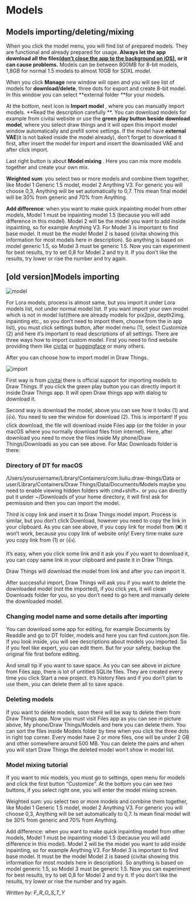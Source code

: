 # Models


## Models importing/deleting/mixing



When you click the model menu, you will find list of prepared models. They are functional and already prepared for usage. **Always let the app download all the files<ins>(don’t close the app to the background on iOS)</ins>, or it can cause problems.** Models can be between 800MB for 8-bit models, 1,8GB for normal 1.5 models to almost 10GB for SDXL model. 

When you click **Manage**  new window will open and you will see list of models for **download/delete**, three dots for export and create 8-bit model. In this window you can select **external folder **for your models. 

At the bottom, next icon is **Import model** , where you can manually import models. **Read the description carefully **. You can download models for example from civitai website or use the **green play button beside download model**, where you select draw things and it will open this import model window automatically and prefill some settings. If the model have **external VAE**(it is not baked inside the model already), don’t forget to download it first, after insert the model for import and insert the downloaded VAE and after click import. 

Last right button is about **Model mixing** . Here you can mix more models together and create your own mix.

**Weighted sum**: you select two or more models and combine them together, like Model 1 Generic 1.5 model, model 2 Anything V3. For generic you will choose 0,3, Anything will be set automatically to 0,7. This mean final model will be 30% from generic and 70% from Anything. 

**Add difference**: when you want to make quick inpainting model from other models, Model 1 must be inpainting model 1.5 (because you will add difference in this model). Model 2 will be the model you want to add inside inpainting, so for example Anything V3. For Model 3 is important to find base model. It must be the model Model 2 is based (civitai showing this information for most models here in description). So anything is based on model generic 1.5, so Model 3 must be generic 1.5. Now you can experiment for best results, try to set 0,8 for Model 2 and try it. If you don’t like the results, try lower or rise the number and try again.


## [old version]Models importing

![model](https://cdn.discordapp.com/attachments/1058172691309404170/1059117752079630346/IMG_8945.jpg?ex=660974c5&is=65f6ffc5&hm=4bff53bd3acbab8da95800b8a6d449b196ac14fefd394737c803c8c910771403&)

For Lora models, process is almost same, but you import it under Lora models list, not under normal model list. If you want import your own model which is not in model list(there are already models for pix2pix, depth2img, inpainting etc., so you don’t need to import them, choose from the in app list), you must click settings button, after model menu (1), select Customize (2) and here it’s important to read descriptions of all settings. 
There are three ways how to import custom model. First you need to find website providing them like [civitai](https://civitai.com/) or [huggingface](https://huggingface.co/) or many others. 

After you can choose how to import model in Draw Things. 

![import](https://cdn.discordapp.com/attachments/1058172691309404170/1059118667721347113/IMG_8946.jpg?ex=6609759f&is=65f7009f&hm=9ae2de67300736500bbd555b363de23a02aa2e743bc4a8db63287d00abf050c9&)

First way is from [civitai](https://civitai.com/) there is official support for importing models to Draw Things. If you click the green play button you can directly import it inside Draw Things app. It will open Draw things app with dialog to download it. 

Second way is download the model, above you can see how it looks (1) and (👍). You need to see the window for download (2). This is important! If you click download, the file will download inside Files app (or the folder in your macOS where you normally download files from internet). Here, after download you need to move the files inside My phone/Draw Things/Downloads as you can see above. For Mac Downloads folder is there:

### Directory of DT for macOS  

/Users/yourusername/Library/Containers/com.liuliu.draw-things/Data
or
user/Library/Containers/Draw Things/Data/Documents/Models
maybe you need to enable viewing hidden folders with cmd+shift+.
or
you can directly put it under ~/Downloads of your home directory, it will first ask for permission and then you can import the model. 

Third is copy link and insert it to Draw Things model import. Process is similar, but you don’t click Download, however you need to copy the link in your clipboard. As you can see above, if you copy link for model from (❌) it won’t work, because you copy link of website only! Every time make sure you copy link from (1) or (👍).

It’s easy, when you click some link and it ask you if you want to download it, you can copy same link in your clipboard and paste it in Draw Things. 

Draw Things will download the model from link and after you can import it. 

After successful import, Draw Things will ask you if you want to delete the downloaded model (not the imported), if you click yes, it will clean Downloads folder for you, so you don’t need to go here and manually delete the downloaded model.

### Changing model name and some details after importing

You can download some app for editing, for example Documents by Readdle and go to DT folder, models and here you can find custom.json file. If you look inside, you will see descriptions about models you imported. So if you feel like expert, you can edit them. But for your safety, backup the original file first before editing. 

And small tip if you want to save space. As you can see above in picture from Files app, there is lot of untitled SQLite files. They are created every time you click Start a new project. It’s history files and if you don’t plan to use them, you can delete them all to save space. 


### Deleting models

If you want to delete models, soon there will be way to delete them from Draw Things app. Now you must visit Files app as you can see in picture above, My phone/Draw Things/Models and here you can delete them. You can sort the files inside Models folder by time when you click the three dots in right top corner. Every model have 2 or more files, one will be under 2 GB and other somewhere around 500 MB. You can delete the pairs and when you will start Draw Things the deleted model won’t show in model list. 

### Model mixing tutorial

If you want to mix models, you must go to settings, open menu for models and click the first button “Customize”. At the bottom you can see two buttons, if you select right one, you will enter the model mixing screen. 

Weighted sum: you select two or more models and combine them together, like Model 1 Generic 1.5 model, model 2 Anything V3. For generic you will choose 0,3, Anything will be set automatically to 0,7. Is mean final model will be 30% from generic and 70% from Anything. 

Add difference: when you want to make quick inpainting model from other models, Model 1 must be inpainting model 1.5 (because you will add difference in this model). Model 2 will be the model you want to add inside inpainting, so for example Anything V3. For Model 3 is important to find base model. It must be the model Model 2 is based (civitai showing this information for most models here in description). So anything is based on model generic 1.5, so Model 3 must be generic 1.5. Now you can experiment for best results, try to set 0,8 for Model 2 and try it. If you don’t like the results, try lower or rise the number and try again. 


*Written by: F_R_O_S_T_Y*
